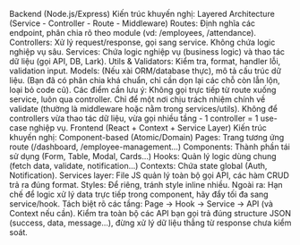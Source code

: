 Backend (Node.js/Express)
Kiến trúc khuyến nghị:
Layered Architecture (Service - Controller - Route - Middleware)
Routes: Định nghĩa các endpoint, phân chia rõ theo module (vd: /employees, /attendance).
Controllers: Xử lý request/response, gọi sang service. Không chứa logic nghiệp vụ sâu.
Services: Chứa logic nghiệp vụ (business logic) và thao tác dữ liệu (gọi API, DB, Lark).
Utils & Validators: Kiểm tra, format, handler lỗi, validation input.
Models: (Nếu xài ORM/database thực), mô tả cấu trúc dữ liệu.
(Bạn đã có phân chia khá chuẩn, chỉ cần dọn lại các chỗ còn lẫn lộn, loại bỏ code cũ).
Các điểm cần lưu ý:
Không gọi trực tiếp từ route xuống service, luôn qua controller.
Chỉ để một nơi chịu trách nhiệm chính về validate (thường là middleware hoặc nằm trong services/utils).
Không để controllers vừa thao tác dữ liệu, vừa gọi nhiều tầng - 1 controller = 1 use-case nghiệp vụ.
Frontend (React + Context + Service Layer)
Kiến trúc khuyến nghị:
Component-based (Atomic/Domain)
Pages: Trang tương ứng route (/dashboard, /employee-management...)
Components: Thành phần tái sử dụng (Form, Table, Modal, Cards...)
Hooks: Quản lý logic dùng chung (fetch data, validate, notification...)
Contexts: Chứa state global (Auth, Notification).
Services layer: File JS quản lý toàn bộ gọi API, các hàm CRUD trả ra đúng format.
Styles: Để riêng, tránh style inline nhiều.
Ngoài ra:
Hạn chế để logic xử lý data trực tiếp trong component, hãy đẩy tối đa sang service/hook.
Tách biệt rõ các tầng: Page → Hook → Service → API (và Context nếu cần).
Kiểm tra toàn bộ các API bạn gọi trả đúng structure JSON (success, data, message...), đừng xử lý dữ liệu thẳng từ response chưa kiểm soát.